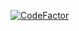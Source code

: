 [![CodeFactor](https://www.codefactor.io/repository/github/dmytropodelnik/php/badge)](https://www.codefactor.io/repository/github/dmytropodelnik/php)
